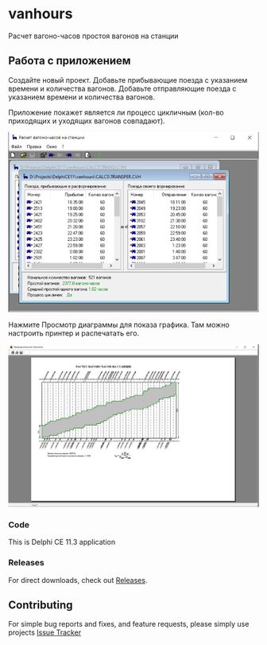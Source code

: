 # vanhours
Расчет вагоно-часов простоя вагонов на станции

## Работа с приложением

Создайте новый проект.
Добавьте прибывающие поезда с указанием времени и количества вагонов.
Добавьте отправляющие поезда с указанием времени и количества вагонов.

Приложение покажет является ли процесс цикличным (кол-во приходящих и уходящих вагонов совпадают).

![Пример главного окна приложения](docs/docs_screenshot_main.png)

Нажмите Просмотр диаграммы для показа графика. Там можно настроить принтер и распечатать его.

![Пример предварительного просмотра графика](docs/docs_screenshot_preview.png)

### Code

This is Delphi CE 11.3 application

### Releases

For direct downloads, check out [Releases](../../releases).

## Contributing

For simple bug reports and fixes, and feature requests, please simply use projects
[Issue Tracker](../../issues)
